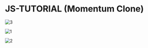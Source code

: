 # JS-TUTORIAL (Momentum Clone)

![3](https://user-images.githubusercontent.com/63971484/107143775-40432180-697a-11eb-9871-8e1267f842b6.JPG)


![1](https://user-images.githubusercontent.com/63971484/107143808-65d02b00-697a-11eb-8990-606b10efba1a.JPG)


![2](https://user-images.githubusercontent.com/63971484/107143815-708ac000-697a-11eb-910e-03ba376faf8d.JPG)
